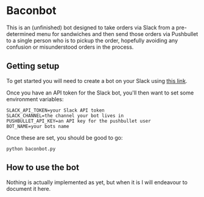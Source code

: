 Baconbot
========
This is an (unfinished) bot designed to take orders via Slack from a pre-determined menu for sandwiches and then send those orders via Pushbullet to a single person who is to pickup the order, hopefully avoiding any confusion or misunderstood orders in the process.

Getting setup
-------------

To get started you will need to create a bot on your Slack using [this link](https://my.slack.com/services/new/bot).

Once you have an API token for the Slack bot, you'll then want to set some environment variables:

```
SLACK_API_TOKEN=your Slack API token
SLACK_CHANNEL=the channel your bot lives in
PUSHBULLET_API_KEY=an API key for the pushbullet user
BOT_NAME=your bots name
```

Once these are set, you should be good to go:

```
python baconbot.py
```

How to use the bot
------------------

Nothing is actually implemented as yet, but when it is I will endeavour to document it here.